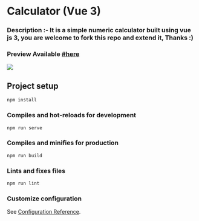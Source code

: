 # Calculator (Vue 3)

### Description :- It is a simple numeric calculator built using vue js 3, you are welcome to fork this repo and extend it, Thanks :)

### Preview Available <a href="https://ak.iocoder.in" target="_blank">#here</a>

<img src="http://ak.iocoder.in/preview.png">

## Project setup
```
npm install
```

### Compiles and hot-reloads for development
```
npm run serve
```

### Compiles and minifies for production
```
npm run build
```

### Lints and fixes files
```
npm run lint
```

### Customize configuration
See [Configuration Reference](https://cli.vuejs.org/config/).
